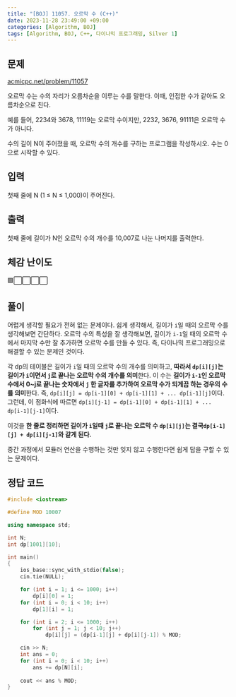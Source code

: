 ```yaml
---
title: "[BOJ] 11057. 오르막 수 (C++)"
date: 2023-11-28 23:49:00 +09:00
categories: [Algorithm, BOJ]
tags: [Algorithm, BOJ, C++, 다이나믹 프로그래밍, Silver 1]
---
```

## **문제**
[acmicpc.net/problem/11057](https://www.acmicpc.net/problem/11057)
<br>

오르막 수는 수의 자리가 오름차순을 이루는 수를 말한다. 이때, 인접한 수가 같아도 오름차순으로 친다.

예를 들어, 2234와 3678, 11119는 오르막 수이지만, 2232, 3676, 91111은 오르막 수가 아니다.

수의 길이 N이 주어졌을 때, 오르막 수의 개수를 구하는 프로그램을 작성하시오. 수는 0으로 시작할 수 있다.
<br>

## **입력**
첫째 줄에 N (1 ≤ N ≤ 1,000)이 주어진다.
<br>

## **출력**
첫째 줄에 길이가 N인 오르막 수의 개수를 10,007로 나눈 나머지를 출력한다.
<br>

## **체감 난이도**
🟩⬜⬜⬜⬜
<br>

## **풀이**
어렵게 생각할 필요가 전혀 없는 문제이다. 쉽게 생각해서, 길이가 `i`일 때의 오르막 수를 생각해보면 간단하다. 오르막 수의 특성을 잘 생각해보면, 길이가 `i-1`일 때의 오르막 수에서 마지막 수만 잘 추가하면 오르막 수를 만들 수 있다. 즉, 다이나믹 프로그래밍으로 해결할 수 있는 문제인 것이다.

각 dp의 테이블은 길이가 `i`일 때의 오르막 수의 개수를 의미하고, **따라서 `dp[i][j]`는 길이가 `i`이면서 `j`로 끝나는 오르막 수의 개수를 의미**한다. 이 수는 **길이가 `i-1`인 오르막 수에서 0~j로 끝나는 숫자에서 `j` 한 글자를 추가하여 오르막 수가 되게끔 하는 경우의 수를 의미**한다. 즉, `dp[i][j] = dp[i-1][0] + dp[i-1][1] + ... dp[i-1][j]`이다. 그런데, 이 점화식에 따르면 `dp[i][j-1] = dp[i-1][0] + dp[i-1][1] + ... dp[i-1][j-1]`이다.

이것을 **한 줄로 정리하면 길이가 `i`일때 `j`로 끝나는 오르막 수 `dp[i][j]`는 결국`dp[i-1][j] + dp[i][j-1]`와 같게 된다.**

중간 과정에서 모듈러 연산을 수행하는 것만 잊지 않고 수행한다면 쉽게 답을 구할 수 있는 문제이다.
<br>

## **정답 코드**
```c++
#include <iostream>

#define MOD 10007

using namespace std;

int N;
int dp[1001][10];

int main()
{
    ios_base::sync_with_stdio(false);
    cin.tie(NULL);

    for (int i = 1; i <= 1000; i++)
        dp[i][0] = 1;
    for (int i = 0; i < 10; i++)
        dp[1][i] = 1;

    for (int i = 2; i <= 1000; i++)
        for (int j = 1; j < 10; j++)
            dp[i][j] = (dp[i-1][j] + dp[i][j-1]) % MOD;

    cin >> N;
    int ans = 0;
    for (int i = 0; i < 10; i++)
        ans += dp[N][i];
    
    cout << ans % MOD;
}
```